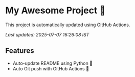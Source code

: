 # My Awesome Project 🚀

This project is automatically updated using GitHub Actions.

_Last updated: 2025-07-07 16:26:08 IST_

## Features
- Auto-update README using Python 🐍
- Auto Git push with GitHub Actions 🤖
